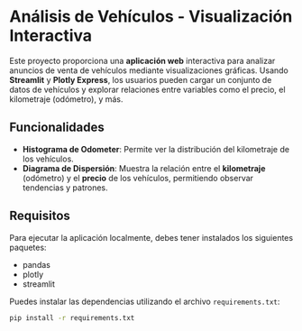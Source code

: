 # Análisis de Vehículos - Visualización Interactiva

Este proyecto proporciona una **aplicación web** interactiva para analizar anuncios de venta de vehículos mediante visualizaciones gráficas. Usando **Streamlit** y **Plotly Express**, los usuarios pueden cargar un conjunto de datos de vehículos y explorar relaciones entre variables como el precio, el kilometraje (odómetro), y más.

## Funcionalidades

- **Histograma de Odometer**: Permite ver la distribución del kilometraje de los vehículos.
- **Diagrama de Dispersión**: Muestra la relación entre el **kilometraje** (odómetro) y el **precio** de los vehículos, permitiendo observar tendencias y patrones.

## Requisitos

Para ejecutar la aplicación localmente, debes tener instalados los siguientes paquetes:

- pandas
- plotly
- streamlit

Puedes instalar las dependencias utilizando el archivo `requirements.txt`:

```bash
pip install -r requirements.txt

